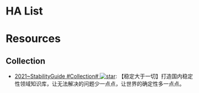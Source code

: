 # HA List

# Resources

## Collection

- [2021~StabilityGuide #Collection# ![star](https://img.shields.io/github/stars/StabilityMan/StabilityGuide)](https://github.com/StabilityMan/StabilityGuide): 【稳定大于一切】打造国内稳定性领域知识库，让无法解决的问题少一点点，让世界的确定性多一点点。
